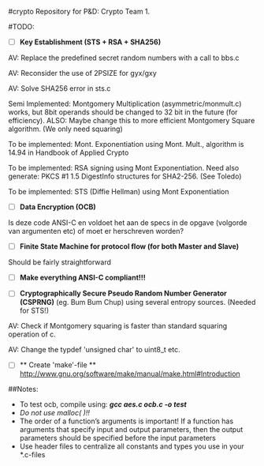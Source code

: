 #crypto
Repository for P&D: Crypto Team 1.


#TODO:
- [ ] **Key Establishment (STS + RSA + SHA256)**

AV: Replace the predefined secret random numbers with a call to bbs.c

AV: Reconsider the use of 2PSIZE for gyx/gxy

AV: Solve SHA256 error in sts.c

Semi Implemented: Montgomery Multiplication (asymmetric/monmult.c) works, but 8bit operands should be changed to 32 bit in the future (for efficiency). ALSO: Maybe change this to more efficient Montgomery Square algorithm. (We only need squaring)

To be implemented: Mont. Exponentiation using Mont. Mult., algorithm is 14.94 in Handbook of Applied Crypto

To be implemented: RSA signing using Mont Exponentiation. Need also generate: PKCS #1 1.5 DigestInfo structures for SHA2-256. (See Toledo)

To be implemented: STS (Diffie Hellman) using Mont Exponentiation
- [ ] **Data Encryption (OCB)**

Is deze code ANSI-C en voldoet het aan de specs in de opgave (volgorde van argumenten etc) of moet er herschreven worden?
- [ ] **Finite State Machine for protocol flow (for both Master and Slave)**

Should be fairly straightforward
- [ ] **Make everything ANSI-C compliant!!!**

- [ ] **Cryptographically Secure Pseudo Random Number Generator (CSPRNG)** (eg. Bum Bum Chup) using several entropy sources. (Needed for STS!)

AV: Check if Montgomery squaring is faster than standard squaring operation of c.

AV: Change the typdef 'unsigned char' to uint8_t etc.

- [ ] ** Create 'make'-file **
http://www.gnu.org/software/make/manual/make.html#Introduction

##Notes:
- To test ocb, compile using: ***gcc aes.c ocb.c -o test***
- *Do not use malloc( )!!*
- The order of a function’s arguments is important! If a function has arguments that specify
input and output parameters, then the output parameters should be specified before the
input parameters
- Use header files to centralize all constants and types you use in your *.c-files
